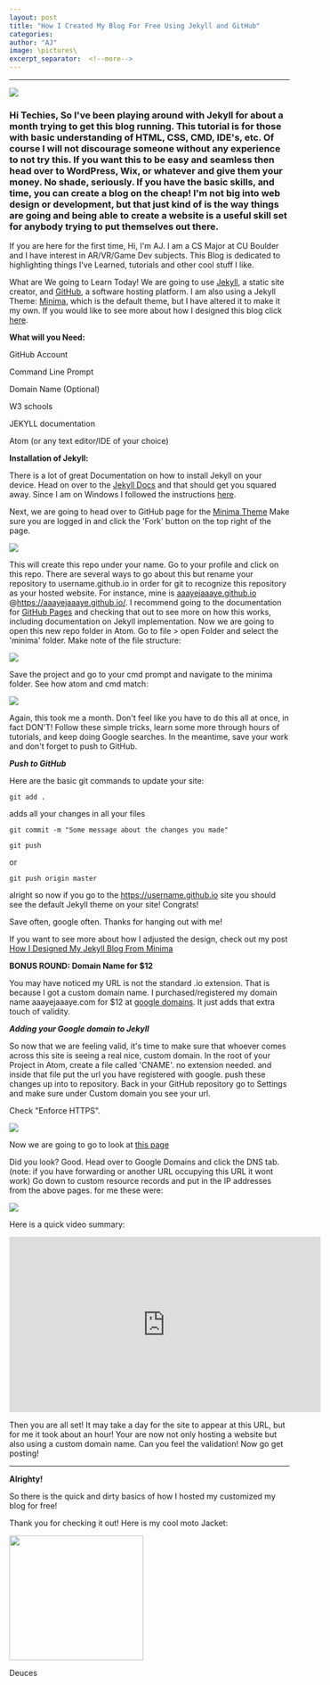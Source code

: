 ```yaml
---
layout: post
title: "How I Created My Blog For Free Using Jekyll and GitHub"
categories:
author: "AJ"
image: \pictures\
excerpt_separator:  <!--more-->
---
```

---

<img src="\pictures\how I Created My Blog\freeblog1.png" style="margin-left:auto; margin-right:auto; display:block;">

<h3>Hi Techies, So I've been playing around with Jekyll for about a month trying to get this blog running. This tutorial is for those with basic understanding of HTML, CSS, CMD, IDE's, etc. Of course I will not discourage someone without any experience to not try this. If you want this to be easy and seamless then head over to WordPress, Wix, or whatever and give them your money. No shade, seriously. If you have the basic skills, and time, you can create a blog on the cheap! I'm not big into web design or development, but that just kind of is the way things are going and being able to create a website is a useful skill set for anybody trying to put themselves out there.
<!--more--></h3>

If you are here for the first time, Hi, I'm AJ. I am a CS Major at CU Boulder and I have interest in AR/VR/Game Dev subjects. This Blog is dedicated to highlighting things I've Learned, tutorials and other cool stuff I like.

What are We going to Learn Today!
We are going to use [Jekyll](https://jekyllrb.com/), a static site creator, and [GitHub](https://github.com/), a software hosting platform.
I am also using a Jekyll Theme: [Minima](https://github.com/jekyll/minima), which is the default theme, but I have altered it to make it my own. If you would like to see more about how I designed this blog click [here](How-Designed-My-Jekyll-Blog.html).


**What will you Need:**

GitHub Account

Command Line Prompt

Domain Name (Optional)

W3 schools

JEKYLL documentation

Atom (or any text editor/IDE of your choice)


**Installation of Jekyll:**

There is a lot of great Documentation on how to install Jekyll on your device. Head on over to the [Jekyll Docs](https://jekyllrb.com/docs/installation/) and that should get you squared away. Since I am on Windows I followed the instructions [here](https://jekyllrb.com/docs/installation/windows/).

Next, we are going to head over to GitHub page for the [Minima Theme](https://github.com/jekyll/minima)
Make sure you are logged in and click the 'Fork' button on the top right of the page.

<img src="\pictures\how I Created My Blog\installjekyll2.png">

This will create this repo under your name. Go to your profile and click on this repo.
There are several ways to go about this but rename your repository to username.github.io in order for git to recognize this repository as your hosted website. For instance, mine is [aaayejaaaye.github.io](https://aaayejaaaye.github.io/) @https://aaayejaaaye.github.io/.
I recommend going to the documentation for [GitHub Pages](https://pages.github.com/) and checking that out to see more on how this works, including documentation on Jekyll implementation.
Now we are going to open this new repo folder in Atom.
Go to file > open Folder and select the 'minima' folder.
Make note of the file structure:

<img src="\pictures\how I Created My Blog\installjekyll3.png">

Save the project and go to your cmd prompt and navigate to the minima folder. See how atom and cmd match:

<img src="\pictures\how I Created My Blog\installjekyll4.png">

Again, this took me a month. Don't feel like you have to do this all at once, in fact DON'T! Follow these simple tricks, learn some more through hours of tutorials, and keep doing Google searches. In the meantime, save your work and don't forget to push to GitHub.

***Push to GitHub***

Here are the basic git commands to update your site:

```
git add .
```

adds all your changes in all your files

```
git commit -m "Some message about the changes you made"
```
```
git push
```
or
```
git push origin master
```
alright so now if you go to the https://username.github.io site you should see the default Jekyll theme on your site! Congrats!

Save often, google often. Thanks for hanging out with me!

If you want to see more about how I adjusted the design, check out my post [How I Designed My Jekyll Blog From Minima](How-Designed-My-Jekyll-Blog.html)

**BONUS ROUND: Domain Name for $12**

You may have noticed my URL is not the standard .io extension. That is because I got a custom domain name. I purchased/registered my domain name aaayejaaaye.com for $12 at [google domains](https://domains.google/). It just adds that extra touch of validity.

***Adding your Google domain to Jekyll***

So now that we are feeling valid, it's time to make sure that whoever comes across this site is seeing a real nice, custom domain. In the root of your Project in Atom, create a file called 'CNAME'. no extension needed. and inside that file put the url you have registered with google. push these changes up into to repository.
Back in your GitHub repository go to Settings and make sure under Custom domain you see your url.

Check "Enforce HTTPS".

<img src="\pictures\how I Created My Blog\installjekyll014.png">

Now we are going to go to look at [this page](https://help.github.com/en/github/working-with-github-pages/managing-a-custom-domain-for-your-github-pages-site#configuring-an-apex-domain)

Did you look? Good.
Head over to Google Domains and click the DNS tab.
(note: if you have forwarding or another URL occupying this URL it wont work)
Go down to custom resource records and put in the IP addresses from the above pages. for me these were:

<img src="\pictures\how I Created My Blog\installjekyll015.png">

Here is a quick video summary:

<iframe width="560" height="315" src="https://www.youtube.com/embed/qYX0Y1bYCbQ" frameborder="0" allow="accelerometer; autoplay; encrypted-media; gyroscope; picture-in-picture" allowfullscreen></iframe>

Then you are all set!
It may take a day for the site to appear at this URL, but for me it took about an hour! Your are now not only hosting a website but also using a custom domain name. Can you feel the validation! Now go get posting!

---


 **Alrighty!**

 So there is the quick and dirty basics of how I hosted my customized my blog for free!

 Thank you for checking it out! Here is my cool moto Jacket:

 <img src="\pictures\busme.jpg" width="241" height="224">

 Deuces
